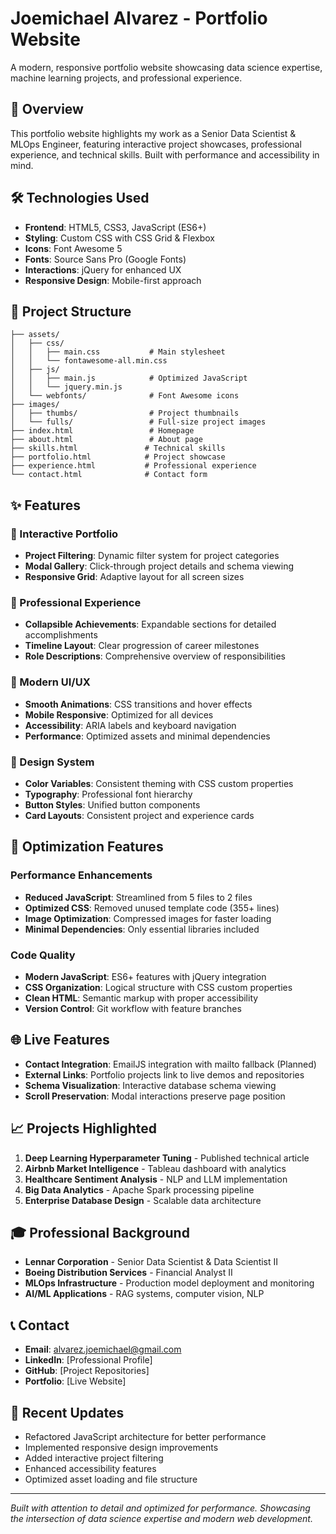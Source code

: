 # Joemichael Alvarez - Portfolio Website

A modern, responsive portfolio website showcasing data science expertise, machine learning projects, and professional experience.

## 🚀 Overview

This portfolio website highlights my work as a Senior Data Scientist & MLOps Engineer, featuring interactive project showcases, professional experience, and technical skills. Built with performance and accessibility in mind.

## 🛠️ Technologies Used

- **Frontend**: HTML5, CSS3, JavaScript (ES6+)
- **Styling**: Custom CSS with CSS Grid & Flexbox
- **Icons**: Font Awesome 5
- **Fonts**: Source Sans Pro (Google Fonts)
- **Interactions**: jQuery for enhanced UX
- **Responsive Design**: Mobile-first approach

## 📁 Project Structure

```
├── assets/
│   ├── css/
│   │   ├── main.css           # Main stylesheet
│   │   └── fontawesome-all.min.css
│   ├── js/
│   │   ├── main.js            # Optimized JavaScript
│   │   └── jquery.min.js
│   └── webfonts/              # Font Awesome icons
├── images/
│   ├── thumbs/                # Project thumbnails
│   └── fulls/                 # Full-size project images
├── index.html                 # Homepage
├── about.html                 # About page
├── skills.html               # Technical skills
├── portfolio.html            # Project showcase
├── experience.html           # Professional experience
└── contact.html              # Contact form
```

## ✨ Features

### 🎯 Interactive Portfolio
- **Project Filtering**: Dynamic filter system for project categories
- **Modal Gallery**: Click-through project details and schema viewing
- **Responsive Grid**: Adaptive layout for all screen sizes

### 💼 Professional Experience
- **Collapsible Achievements**: Expandable sections for detailed accomplishments
- **Timeline Layout**: Clear progression of career milestones
- **Role Descriptions**: Comprehensive overview of responsibilities

### 📱 Modern UI/UX
- **Smooth Animations**: CSS transitions and hover effects
- **Mobile Responsive**: Optimized for all devices
- **Accessibility**: ARIA labels and keyboard navigation
- **Performance**: Optimized assets and minimal dependencies

### 🎨 Design System
- **Color Variables**: Consistent theming with CSS custom properties
- **Typography**: Professional font hierarchy
- **Button Styles**: Unified button components
- **Card Layouts**: Consistent project and experience cards

## 🔧 Optimization Features

### Performance Enhancements
- **Reduced JavaScript**: Streamlined from 5 files to 2 files
- **Optimized CSS**: Removed unused template code (355+ lines)
- **Image Optimization**: Compressed images for faster loading
- **Minimal Dependencies**: Only essential libraries included

### Code Quality
- **Modern JavaScript**: ES6+ features with jQuery integration
- **CSS Organization**: Logical structure with CSS custom properties
- **Clean HTML**: Semantic markup with proper accessibility
- **Version Control**: Git workflow with feature branches

## 🌐 Live Features

- **Contact Integration**: EmailJS integration with mailto fallback (Planned)
- **External Links**: Portfolio projects link to live demos and repositories
- **Schema Visualization**: Interactive database schema viewing
- **Scroll Preservation**: Modal interactions preserve page position

## 📈 Projects Highlighted

1. **Deep Learning Hyperparameter Tuning** - Published technical article
2. **Airbnb Market Intelligence** - Tableau dashboard with analytics
3. **Healthcare Sentiment Analysis** - NLP and LLM implementation
4. **Big Data Analytics** - Apache Spark processing pipeline
5. **Enterprise Database Design** - Scalable data architecture

## 🎓 Professional Background

- **Lennar Corporation** - Senior Data Scientist & Data Scientist II
- **Boeing Distribution Services** - Financial Analyst II
- **MLOps Infrastructure** - Production model deployment and monitoring
- **AI/ML Applications** - RAG systems, computer vision, NLP

## 📞 Contact

- **Email**: alvarez.joemichael@gmail.com
- **LinkedIn**: [Professional Profile]
- **GitHub**: [Project Repositories]
- **Portfolio**: [Live Website]

## 🔄 Recent Updates

- Refactored JavaScript architecture for better performance
- Implemented responsive design improvements
- Added interactive project filtering
- Enhanced accessibility features
- Optimized asset loading and file structure

---

*Built with attention to detail and optimized for performance. Showcasing the intersection of data science expertise and modern web development.*
